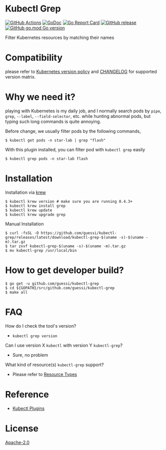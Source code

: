 # Kubectl Grep

[![GitHub Actions](https://github.com/guessi/kubectl-grep/actions/workflows/go.yml/badge.svg?branch=master)](https://github.com/guessi/kubectl-grep/actions/workflows/go.yml)
[![GoDoc](https://godoc.org/github.com/guessi/kubectl-grep?status.svg)](https://godoc.org/github.com/guessi/kubectl-grep)
[![Go Report Card](https://goreportcard.com/badge/github.com/guessi/kubectl-grep)](https://goreportcard.com/report/github.com/guessi/kubectl-grep)
[![GitHub release](https://img.shields.io/github/release/guessi/kubectl-grep.svg)](https://github.com/guessi/kubectl-grep/releases/latest)
[![GitHub go.mod Go version](https://img.shields.io/github/go-mod/go-version/guessi/kubectl-grep)](https://github.com/guessi/kubectl-grep/blob/master/go.mod)

Filter Kubernetes resources by matching their names

# Compatibility

please refer to [Kubernetes version policy](https://kubernetes.io/docs/setup/release/version-skew-policy/#kubectl) and [CHANGELOG](CHANGELOG.md) for supported version matrix.

# Why we need it?

playing with Kubernetes is my daily job, and I normally search pods by `pipe`,
`grep`, `--label`, `--field-selector`, etc. while hunting abnormal pods, but
typing such long commands is quite annoying.

Before change, we usually filter pods by the following commands,

    $ kubectl get pods -n star-lab | grep "flash"

With this plugin installed, you can filter pod with `kubectl grep` easily

    $ kubectl grep pods -n star-lab flash

# Installation

Installation via [krew](https://krew.sigs.k8s.io/docs/user-guide/setup/install/)

    $ kubectl krew version # make sure you are running 0.4.3+
    $ kubectl krew install grep
    $ kubectl krew update
    $ kubectl krew upgrade grep

Manual Installation

    $ curl -fsSL -O https://github.com/guessi/kubectl-grep/releases/latest/download/kubectl-grep-$(uname -s)-$(uname -m).tar.gz
    $ tar zxvf kubectl-grep-$(uname -s)-$(uname -m).tar.gz
    $ mv kubectl-grep /usr/local/bin

# How to get developer build?

    $ go get -u github.com/guessi/kubectl-grep
    $ cd ${GOPATH}/src/github.com/guessi/kubectl-grep
    $ make all

# FAQ

How do I check the tool's version?

* `kubectl grep version`

Can I use version X `kubectl` with version Y `kubectl-grep`?

* Sure, no problem

What kind of resource(s) `kubectl-grep` support?

* Please refer to [Resource Types](RESOURCE_TYPES.md)

# Reference

- [Kubectl Plugins](https://kubernetes.io/docs/tasks/extend-kubectl/kubectl-plugins/)

# License

[Apache-2.0](LICENSE)
